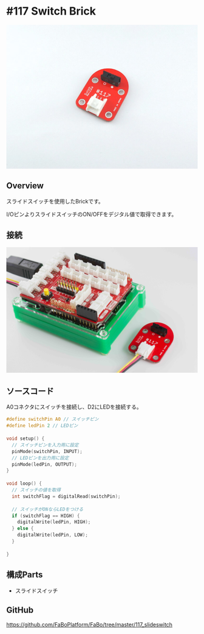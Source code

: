 # #117 Switch Brick

![](../img/100_analog/product/117.jpg)
<!--COLORME-->

## Overview
スライドスイッチを使用したBrickです。

I/OピンよりスライドスイッチのON/OFFをデジタル値で取得できます。

## 接続

![](../img/100_analog/connect/117_new_with_arduino.jpg)


## ソースコード

A0コネクタにスイッチを接続し、D2にLEDを接続する。

```c
#define switchPin A0 // スイッチピン
#define ledPin 2 // LEDピン

void setup() {
  // スイッチピンを入力用に設定
  pinMode(switchPin, INPUT);
  // LEDピンを出力用に設定
  pinMode(ledPin, OUTPUT);
}

void loop() {
  // スイッチの値を取得
  int switchFlag = digitalRead(switchPin);

  // スイッチがONならLEDをつける
  if (switchFlag == HIGH) {
    digitalWrite(ledPin, HIGH);
  } else {
    digitalWrite(ledPin, LOW);
  }

}
```

## 構成Parts
- スライドスイッチ

## GitHub

https://github.com/FaBoPlatform/FaBo/tree/master/117_slideswitch
